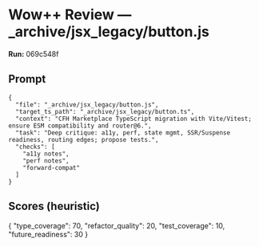 # Wow++ Review — _archive/jsx_legacy/button.js

**Run:** 069c548f

## Prompt

```
{
  "file": "_archive/jsx_legacy/button.js",
  "target_ts_path": "_archive/jsx_legacy/button.ts",
  "context": "CFH Marketplace TypeScript migration with Vite/Vitest; ensure ESM compatibility and router@6.",
  "task": "Deep critique: a11y, perf, state mgmt, SSR/Suspense readiness, routing edges; propose tests.",
  "checks": [
    "a11y notes",
    "perf notes",
    "forward-compat"
  ]
}
```

## Scores (heuristic)

{
  "type_coverage": 70,
  "refactor_quality": 20,
  "test_coverage": 10,
  "future_readiness": 30
}
